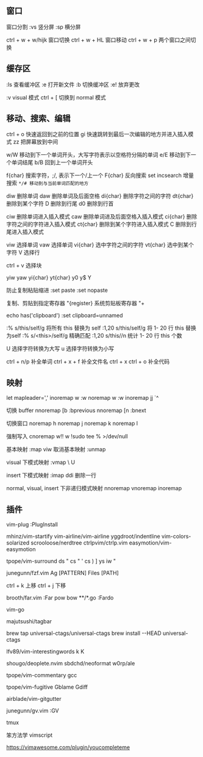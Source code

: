 ## 窗口
窗口分割
:vs 竖分屏
:sp 横分屏

ctrl + w + w/hijk 窗口切换
ctrl + w + HL 窗口移动
ctrl + w + p 两个窗口之间切换

## 缓存区
:ls 查看缓冲区
:e 打开新文件
:b 切换缓冲区
:e! 放弃更改

:v visual 模式
ctrl + [ 切换到 normal 模式


## 移动、搜索、编辑
ctrl + o 快速返回到之前的位置
gi 快速跳转到最后一次编辑的地方并进入插入模式
zz 把屏幕放到中间

w/W 移动到下一个单词开头，大写字符表示以空格符分隔的单词
e/E 移动到下一个单词结尾
b/B 回到上一个单词开头


f{char} 搜索字符，;/, 表示下一个/上一个
F{char} 反向搜索
set incsearch 增量搜索
`*/# 移动到与当前单词匹配的地方`


diw 删除单词
daw 删除单词及后面空格
di{char} 删除字符之间的字符
dt{char} 删除到某个字符
D 删除到行尾
d0 删除到行首

ciw 删除单词进入插入模式
caw 删除单词进及后面空格入插入模式
ci{char} 删除字符之间的字符进入插入模式
ct{char} 删除到某个字符进入插入模式
C 删除到行尾进入插入模式

viw 选择单词
vaw 选择单词
vi{char} 选中字符之间的字符
vt{char} 选中到某个字符
V 选择行

ctrl + v 选择块

yiw
yaw
yi{char}
yt{char}
y0
y$
Y

防止复制粘贴缩进
:set paste
:set nopaste

复制、剪贴到指定寄存器
"{register}
系统剪贴板寄存器
"+

echo has('clipboard')
:set clipboard=unnamed


:% s/this/self/g 将所有 this 替换为 self
:1,20 s/this/self/g 将 1- 20 行 this 替换为self
:% s/\<this\>/self/g 精确匹配
:1,20 s/this//n 统计 1- 20 行 this 个数

U 选择字符转换为大写
u 选择字符转换为小写


ctrl + n/p 补全单词
ctrl + x + f 补全文件名
ctrl + x ctrl + o 补全代码


## 映射
let mapleader=','
inoremap <leader>w <Esc>:w<cr>
noremap <leader>w :w<cr>
inoremap jj <Esc>`^

切换 buffer
nnoremap <slient> [b :bprevious<CR>
nnoremap <slient> [n :bnext<CR>

切换窗口
noremap <C-h> <C-w>h
noremap <C-j> <C-w>j
noremap <C-k> <C-w>k
noremap <C-l> <C-w>l

强制写入
cnoremap w!! w !sudo tee % >/dev/null

基本映射
:map <space> viw
取消基本映射
:unmap <space>

visual 下模式映射
:vmap \ U

insert 下模式映射
:imap <c-d> <Esc>ddi 删除一行

normal, visual, insert 下非递归模式映射
nnoremap
vnoremap
inoremap


## 插件
vim-plug
:PlugInstall

mhinz/vim-startify
vim-airline/vim-airline
yggdroot/indentline
vim-colors-solarized
scrooloose/nerdtree
ctrlpvim/ctrlp.vim
easymotion/vim-easymotion

tpope/vim-surround
ds "
cs " '
cs ) ]
ys iw "

junegunn/fzf.vim
Ag [PATTERN]
Files [PATH]

ctrl + k 上移
ctrl + j 下移

brooth/far.vim
:Far pow bow **/*.go
:Fardo

vim-go

majutsushi/tagbar

brew tap universal-ctags/universal-ctags
brew install --HEAD universal-ctags

lfv89/vim-interestingwords
<leader>k
<leader>K

shougo/deoplete.nvim
sbdchd/neoformat
w0rp/ale

tpope/vim-commentary
gcc

tpope/vim-fugitive
Gblame
Gdiff

airblade/vim-gitgutter

junegunn/gv.vim
:GV

tmux

笨方法学 vimscript

https://vimawesome.com/plugin/youcompleteme
